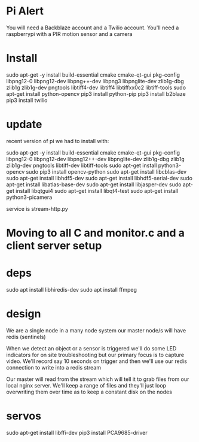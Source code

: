 # Pi Alert
 You will need a Backblaze account and a Twilio account.  You'll need a raspberrypi with a PIR motion sensor and a camera

# Install
sudo apt-get -y install build-essential cmake cmake-qt-gui pkg-config libpng12-0 libpng12-dev libpng++-dev libpng3 libpnglite-dev zlib1g-dbg zlib1g zlib1g-dev pngtools libtiff4-dev libtiff4 libtiffxx0c2 libtiff-tools
sudo apt-get install python-opencv
pip3 install python-pip
pip3 install b2blaze
pip3 install twilio

# update
recent version of pi we had to install with:

sudo apt-get -y install build-essential cmake cmake-qt-gui pkg-config libpng12-0 libpng12-dev libpng12++-dev libpnglite-dev zlib1g-dbg zlib1g zlib1g-dev pngtools libtiff-dev libtiff-tools
sudo apt-get install python3-opencv
sudo pip3 install opencv-python
sudo apt-get install libcblas-dev
sudo apt-get install libhdf5-dev
sudo apt-get install libhdf5-serial-dev
sudo apt-get install libatlas-base-dev
sudo apt-get install libjasper-dev
sudo apt-get install libqtgui4
sudo apt-get install libqt4-test
sudo apt-get install python3-picamera

service is stream-http.py

# Moving to all C and monitor.c and a client server setup

# deps
sudo apt install libhiredis-dev
sudo apt install ffmpeg

# design
We are a single node in a many node system our master node/s will have redis (sentinels)

When we detect an object or a sensor is triggered we'll do some LED indicators for 
on site troubleshooting but our primary focus is to capture video.  We'll record say
10 seconds on trigger and then we'll use our redis connection to write into a redis
stream

Our master will read from the stream which will tell it to grab files from our local 
nginx server.  We'll keep a range of files and they'll just loop overwriting them over
time as to keep a constant disk on the nodes


# servos
sudo apt-get install libffi-dev
pip3 install PCA9685-driver
